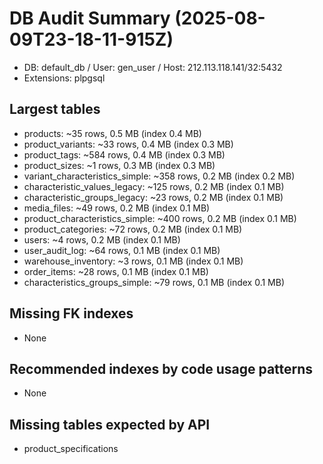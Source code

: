 # DB Audit Summary (2025-08-09T23-18-11-915Z)

- DB: default_db / User: gen_user / Host: 212.113.118.141/32:5432
- Extensions: plpgsql

## Largest tables
- products: ~35 rows, 0.5 MB (index 0.4 MB)
- product_variants: ~33 rows, 0.4 MB (index 0.3 MB)
- product_tags: ~584 rows, 0.4 MB (index 0.3 MB)
- product_sizes: ~1 rows, 0.3 MB (index 0.3 MB)
- variant_characteristics_simple: ~358 rows, 0.2 MB (index 0.2 MB)
- characteristic_values_legacy: ~125 rows, 0.2 MB (index 0.1 MB)
- characteristic_groups_legacy: ~23 rows, 0.2 MB (index 0.1 MB)
- media_files: ~49 rows, 0.2 MB (index 0.1 MB)
- product_characteristics_simple: ~400 rows, 0.2 MB (index 0.1 MB)
- product_categories: ~72 rows, 0.2 MB (index 0.1 MB)
- users: ~4 rows, 0.2 MB (index 0.1 MB)
- user_audit_log: ~64 rows, 0.1 MB (index 0.1 MB)
- warehouse_inventory: ~3 rows, 0.1 MB (index 0.1 MB)
- order_items: ~28 rows, 0.1 MB (index 0.1 MB)
- characteristics_groups_simple: ~79 rows, 0.1 MB (index 0.1 MB)

## Missing FK indexes
- None

## Recommended indexes by code usage patterns
- None

## Missing tables expected by API
- product_specifications